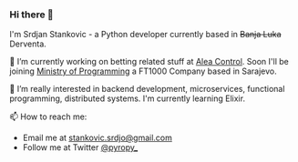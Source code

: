 ### Hi there 👋

I'm Srdjan Stankovic - a Python developer currently based in ~~Banja Luka~~ Derventa.

🔭 I’m currently working on betting related stuff at [Alea Control](https://aleacontrol.com). Soon I'll be joining [Ministry of Programming](https://mop.ba/) a FT1000 Company based in Sarajevo.

🌱 I’m really interested in backend development, microservices, functional programming, distributed systems. I'm currently learning Elixir.

📫 How to reach me:
- Email me at stankovic.srdjo@gmail.com
- Follow me at Twitter [@pyropy_](https://twitter.com/pyropy_)

<!--
**pyropy/pyropy** is a ✨ _special_ ✨ repository because its `README.md` (this file) appears on your GitHub profile.

Here are some ideas to get you started:

- 🔭 I’m currently working on ...
- 🌱 I’m currently learning ...
- 👯 I’m looking to collaborate on ...
- 🤔 I’m looking for help with ...
- 💬 Ask me about ...
- 📫 How to reach me: ...
- 😄 Pronouns: ...
- ⚡ Fun fact: ...
-->

